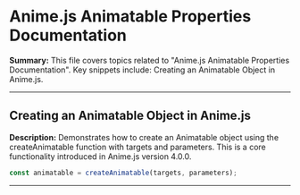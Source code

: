 # Anime.js Animatable Properties Documentation

**Summary:** This file covers topics related to "Anime.js Animatable Properties Documentation". Key snippets include: Creating an Animatable Object in Anime.js.

---

## Creating an Animatable Object in Anime.js

**Description:** Demonstrates how to create an Animatable object using the createAnimatable function with targets and parameters. This is a core functionality introduced in Anime.js version 4.0.0.

```javascript
const animatable = createAnimatable(targets, parameters);
```

---